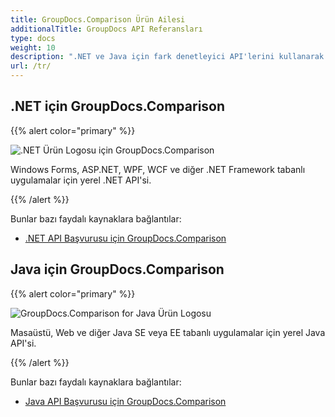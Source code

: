 ```yaml
---
title: GroupDocs.Comparison Ürün Ailesi
additionalTitle: GroupDocs API Referansları
type: docs
weight: 10
description: ".NET ve Java için fark denetleyici API'lerini kullanarak iki benzer biçimli belgeyi Birleştirin veya Karşılaştırın"
url: /tr/
---
```


## .NET için GroupDocs.Comparison

{{% alert color="primary" %}} 

![.NET Ürün Logosu için GroupDocs.Comparison](../gdocs_net.png)

Windows Forms, ASP.NET, WPF, WCF ve diğer .NET Framework tabanlı uygulamalar için yerel .NET API'si.

{{% /alert %}} 

Bunlar bazı faydalı kaynaklara bağlantılar:

- [.NET API Başvurusu için GroupDocs.Comparison](/comparison/tr/net/)


## Java için GroupDocs.Comparison

{{% alert color="primary" %}}

![GroupDocs.Comparison for Java Ürün Logosu](../gdocs_java.png)

Masaüstü, Web ve diğer Java SE veya EE tabanlı uygulamalar için yerel Java API'si.

{{% /alert %}}

Bunlar bazı faydalı kaynaklara bağlantılar:

- [Java API Başvurusu için GroupDocs.Comparison](/comparison/java/)
